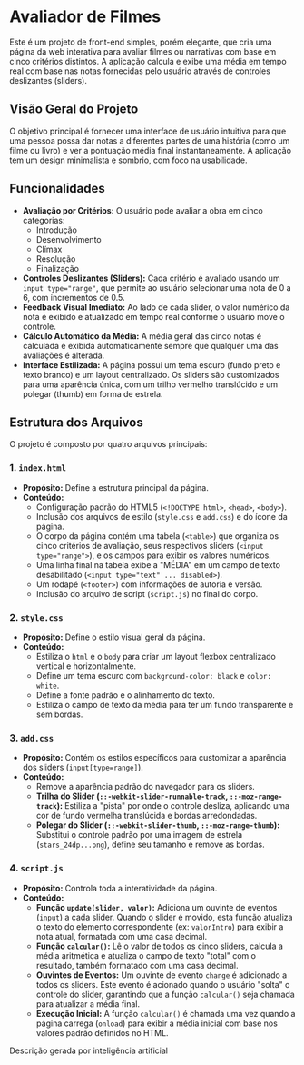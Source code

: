 # Avaliador de Filmes

Este é um projeto de front-end simples, porém elegante, que cria uma página da web interativa para avaliar filmes ou narrativas com base em cinco critérios distintos. A aplicação calcula e exibe uma média em tempo real com base nas notas fornecidas pelo usuário através de controles deslizantes (sliders).

## Visão Geral do Projeto

O objetivo principal é fornecer uma interface de usuário intuitiva para que uma pessoa possa dar notas a diferentes partes de uma história (como um filme ou livro) e ver a pontuação média final instantaneamente. A aplicação tem um design minimalista e sombrio, com foco na usabilidade.

## Funcionalidades

*   **Avaliação por Critérios:** O usuário pode avaliar a obra em cinco categorias:
    *   Introdução
    *   Desenvolvimento
    *   Clímax
    *   Resolução
    *   Finalização
*   **Controles Deslizantes (Sliders):** Cada critério é avaliado usando um `input type="range"`, que permite ao usuário selecionar uma nota de 0 a 6, com incrementos de 0.5.
*   **Feedback Visual Imediato:** Ao lado de cada slider, o valor numérico da nota é exibido e atualizado em tempo real conforme o usuário move o controle.
*   **Cálculo Automático da Média:** A média geral das cinco notas é calculada e exibida automaticamente sempre que qualquer uma das avaliações é alterada.
*   **Interface Estilizada:** A página possui um tema escuro (fundo preto e texto branco) e um layout centralizado. Os sliders são customizados para uma aparência única, com um trilho vermelho translúcido e um polegar (thumb) em forma de estrela.

## Estrutura dos Arquivos

O projeto é composto por quatro arquivos principais:

### 1. `index.html`
*   **Propósito:** Define a estrutura principal da página.
*   **Conteúdo:**
    *   Configuração padrão do HTML5 (`<!DOCTYPE html>`, `<head>`, `<body>`).
    *   Inclusão dos arquivos de estilo (`style.css` e `add.css`) e do ícone da página.
    *   O corpo da página contém uma tabela (`<table>`) que organiza os cinco critérios de avaliação, seus respectivos sliders (`<input type="range">`), e os campos para exibir os valores numéricos.
    *   Uma linha final na tabela exibe a "MÉDIA" em um campo de texto desabilitado (`<input type="text" ... disabled>`).
    *   Um rodapé (`<footer>`) com informações de autoria e versão.
    *   Inclusão do arquivo de script (`script.js`) no final do corpo.

### 2. `style.css`
*   **Propósito:** Define o estilo visual geral da página.
*   **Conteúdo:**
    *   Estiliza o `html` e o `body` para criar um layout flexbox centralizado vertical e horizontalmente.
    *   Define um tema escuro com `background-color: black` e `color: white`.
    *   Define a fonte padrão e o alinhamento do texto.
    *   Estiliza o campo de texto da média para ter um fundo transparente e sem bordas.

### 3. `add.css`
*   **Propósito:** Contém os estilos específicos para customizar a aparência dos sliders (`input[type=range]`).
*   **Conteúdo:**
    *   Remove a aparência padrão do navegador para os sliders.
    *   **Trilha do Slider (`::-webkit-slider-runnable-track`, `::-moz-range-track`):** Estiliza a "pista" por onde o controle desliza, aplicando uma cor de fundo vermelha translúcida e bordas arredondadas.
    *   **Polegar do Slider (`::-webkit-slider-thumb`, `::-moz-range-thumb`):** Substitui o controle padrão por uma imagem de estrela (`stars_24dp...png`), define seu tamanho e remove as bordas.

### 4. `script.js`
*   **Propósito:** Controla toda a interatividade da página.
*   **Conteúdo:**
    *   **Função `update(slider, valor)`:** Adiciona um ouvinte de eventos (`input`) a cada slider. Quando o slider é movido, esta função atualiza o texto do elemento correspondente (ex: `valorIntro`) para exibir a nota atual, formatada com uma casa decimal.
    *   **Função `calcular()`:** Lê o valor de todos os cinco sliders, calcula a média aritmética e atualiza o campo de texto "total" com o resultado, também formatado com uma casa decimal.
    *   **Ouvintes de Eventos:** Um ouvinte de evento `change` é adicionado a todos os sliders. Este evento é acionado quando o usuário "solta" o controle do slider, garantindo que a função `calcular()` seja chamada para atualizar a média final.
    *   **Execução Inicial:** A função `calcular()` é chamada uma vez quando a página carrega (`onload`) para exibir a média inicial com base nos valores padrão definidos no HTML.

 Descrição gerada por inteligência artificial
